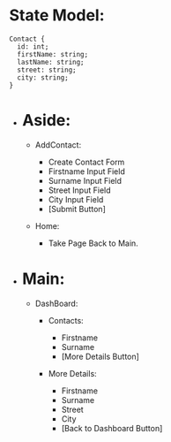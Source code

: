 # State Model:

```
Contact {
  id: int;
  firstName: string;
  lastName: string;
  street: string;
  city: string;
}
```

- # Aside:

    - AddContact:

        - Create Contact Form
        - Firstname Input Field
        - Surname Input Field
        - Street Input Field
        - City Input Field
        - [Submit Button]
    
    - Home:

        - Take Page Back to Main.


- # Main:

    - DashBoard:

        - Contacts:
            - Firstname
            - Surname
            - [More Details Button]

        - More Details:
            - Firstname
            - Surname
            - Street
            - City
            - [Back to Dashboard Button]

